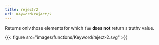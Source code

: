 ```yaml
---
title: reject/2
url: Keyword/reject/2
---
```



Returns only those elements for which `fun` **does not** return a truthy value.

{{< figure src="images/functions/Keyword/reject-2.svg" >}}

